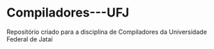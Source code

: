 # Compiladores---UFJ
Repositório criado para a disciplina de Compiladores da Universidade Federal de Jataí

